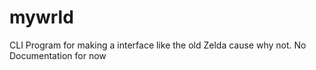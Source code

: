 # mywrld
CLI Program for making a interface like the old Zelda cause why not. No Documentation for now

